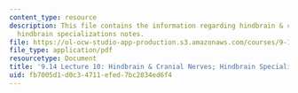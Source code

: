 ```yaml
---
content_type: resource
description: This file contains the information regarding hindbrain & cranial nerves;
  hindbrain specializations notes.
file: https://ol-ocw-studio-app-production.s3.amazonaws.com/courses/9-14-brain-structure-and-its-origins-spring-2014/fb7005d1d0c34711efed7bc2034ed6f4_MIT9_14S14_Lecture10.pdf
file_type: application/pdf
resourcetype: Document
title: '9.14 Lecture 10: Hindbrain & Cranial Nerves; Hindbrain Specializations Notes'
uid: fb7005d1-d0c3-4711-efed-7bc2034ed6f4
---
```

